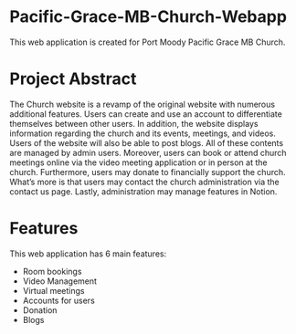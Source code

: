 # Pacific-Grace-MB-Church-Webapp
This web application is created for Port Moody Pacific Grace MB Church.

# Project Abstract 
The Church website is a revamp of the original website with numerous additional features. Users can create and use an account to differentiate themselves between other users. In addition, the website displays information regarding the church and its events, meetings, and videos. Users of the website will also be able to post blogs. All of these contents are managed by admin users. Moreover, users can book or attend church meetings online via the video meeting application or in person at the church. Furthermore, users may donate to financially support the church. What’s more is that users may contact the church administration via the contact us page. Lastly, administration may manage features in Notion. 

# Features
This web application has 6 main features:
- Room bookings
- Video Management
- Virtual meetings
- Accounts for users
- Donation
- Blogs
